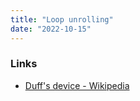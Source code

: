```yaml
---
title: "Loop unrolling"
date: "2022-10-15"
---
```


### Links
- [Duff's device - Wikipedia](https://en.wikipedia.org/wiki/Duff%27s_device)